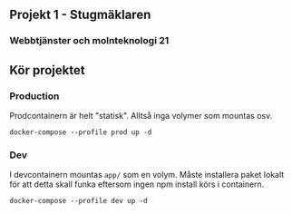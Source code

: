 ## Projekt 1 - Stugmäklaren
### Webbtjänster och molnteknologi 21

## Kör projektet

### Production
Prodcontainern är helt "statisk". Alltså inga volymer som mountas osv.

```
docker-compose --profile prod up -d
```

### Dev
I devcontainern mountas ``` app/ ``` som en volym.
Måste installera paket lokalt för att detta skall funka eftersom ingen npm install körs i containern.
```
docker-compose --profile dev up -d
```